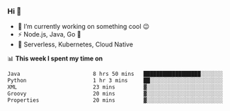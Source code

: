 ### Hi 👋

<!--
**nodejh/nodejh** is a ✨ _special_ ✨ repository because its `README.md` (this file) appears on your GitHub profile.

Here are some ideas to get you started:

- 🔭 I’m currently working on ...
- 🌱 I’m currently learning ...
- 👯 I’m looking to collaborate on ...
- 🤔 I’m looking for help with ...
- 💬 Ask me about ...
- 📫 How to reach me: ...
- 😄 Pronouns: ...
- ⚡ Fun fact: ...
-->

- 🔭 I’m currently working on something cool :wink:
- ⚡ Node.js, Java, Go :thought_balloon:
- 🤖 Serverless, Kubernetes, Cloud Native

📊 **This week I spent my time on**

<!--START_SECTION:waka-->

```txt
Java                       8 hrs 50 mins   ██████████████████░░░░░░░   72.18 %
Python                     1 hr 3 mins     ██░░░░░░░░░░░░░░░░░░░░░░░   08.60 %
XML                        23 mins         ▓░░░░░░░░░░░░░░░░░░░░░░░░   03.22 %
Groovy                     20 mins         ▓░░░░░░░░░░░░░░░░░░░░░░░░   02.84 %
Properties                 20 mins         ▓░░░░░░░░░░░░░░░░░░░░░░░░   02.75 %
```

<!--END_SECTION:waka-->


<!--
:traffic_light: **Visitors**

![visitors](https://visitor-badge.glitch.me/badge?page_id=nodejh.nodejh)
-->
